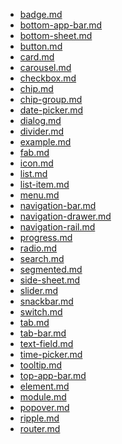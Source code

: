 <!-- 
jsdoc2md ./src/com/badge/badge.js > ./docs/badge.md
jsdoc2md ./src/com/bottom-app-bar/bottom-app-bar.js > ./docs/bottom-app-bar.md
jsdoc2md ./src/com/bottom-sheet/bottom-sheet.js > ./docs/bottom-sheet.md
jsdoc2md ./src/com/button/button.js > ./docs/button.md
jsdoc2md ./src/com/card/card.js > ./docs/card.md
jsdoc2md ./src/com/carousel/carousel.js > ./docs/carousel.md
jsdoc2md ./src/com/checkbox/checkbox.js > ./docs/checkbox.md
jsdoc2md ./src/com/chip/chip.js > ./docs/chip.md
jsdoc2md ./src/com/chip-group/chip-group.js > ./docs/chip-group.md
jsdoc2md ./src/com/date-picker/date-picker.js > ./docs/date-picker.md
jsdoc2md ./src/com/dialog/dialog.js > ./docs/dialog.md
jsdoc2md ./src/com/divider/divider.js > ./docs/divider.md
jsdoc2md ./src/com/example/example.js > ./docs/example.md
jsdoc2md ./src/com/fab/fab.js > ./docs/fab.md
jsdoc2md ./src/com/icon/icon.js > ./docs/icon.md
jsdoc2md ./src/com/list/list.js > ./docs/list.md
jsdoc2md ./src/com/list-item/list-item.js > ./docs/list-item.md
jsdoc2md ./src/com/menu/menu.js > ./docs/menu.md
jsdoc2md ./src/com/navigation-bar/navigation-bar.js > ./docs/navigation-bar.md
jsdoc2md ./src/com/navigation-drawer/navigation-drawer.js > ./docs/navigation-drawer.md
jsdoc2md ./src/com/navigation-rail/navigation-rail.js > ./docs/navigation-rail.md
jsdoc2md ./src/com/progress/progress.js > ./docs/progress.md
jsdoc2md ./src/com/radio/radio.js > ./docs/radio.md
jsdoc2md ./src/com/search/search.js > ./docs/search.md
jsdoc2md ./src/com/segmented/segmented.js > ./docs/segmented.md
jsdoc2md ./src/com/side-sheet/side-sheet.js > ./docs/side-sheet.md
jsdoc2md ./src/com/slider/slider.js > ./docs/slider.md
jsdoc2md ./src/com/snackbar/snackbar.js > ./docs/snackbar.md
jsdoc2md ./src/com/switch/switch.js > ./docs/switch.md
jsdoc2md ./src/com/tab/tab.js > ./docs/tab.md
jsdoc2md ./src/com/tab-bar/tab-bar.js > ./docs/tab-bar.md
jsdoc2md ./src/com/text-field/text-field.js > ./docs/text-field.md
jsdoc2md ./src/com/time-picker/time-picker.js > ./docs/time-picker.md
jsdoc2md ./src/com/tooltip/tooltip.js > ./docs/tooltip.md
jsdoc2md ./src/com/top-app-bar/top-app-bar.js > ./docs/top-app-bar.md
jsdoc2md ./src/lib/element.js > ./docs/element.md
jsdoc2md ./src/lib/module.js > ./docs/module.md
jsdoc2md ./src/lib/popover.js > ./docs/popover.md
jsdoc2md ./src/lib/ripple.js > ./docs/ripple.md
jsdoc2md ./src/lib/router.js > ./docs/router.md

 -->

- [badge.md](./docs/badge.md)
- [bottom-app-bar.md](./docs/bottom-app-bar.md)
- [bottom-sheet.md](./docs/bottom-sheet.md)
- [button.md](./docs/button.md)
- [card.md](./docs/card.md)
- [carousel.md](./docs/carousel.md)
- [checkbox.md](./docs/checkbox.md)
- [chip.md](./docs/chip.md)
- [chip-group.md](./docs/chip-group.md)
- [date-picker.md](./docs/date-picker.md)
- [dialog.md](./docs/dialog.md)
- [divider.md](./docs/divider.md)
- [example.md](./docs/example.md)
- [fab.md](./docs/fab.md)
- [icon.md](./docs/icon.md)
- [list.md](./docs/list.md)
- [list-item.md](./docs/list-item.md)
- [menu.md](./docs/menu.md)
- [navigation-bar.md](./docs/navigation-bar.md)
- [navigation-drawer.md](./docs/navigation-drawer.md)
- [navigation-rail.md](./docs/navigation-rail.md)
- [progress.md](./docs/progress.md)
- [radio.md](./docs/radio.md)
- [search.md](./docs/search.md)
- [segmented.md](./docs/segmented.md)
- [side-sheet.md](./docs/side-sheet.md)
- [slider.md](./docs/slider.md)
- [snackbar.md](./docs/snackbar.md)
- [switch.md](./docs/switch.md)
- [tab.md](./docs/tab.md)
- [tab-bar.md](./docs/tab-bar.md)
- [text-field.md](./docs/text-field.md)
- [time-picker.md](./docs/time-picker.md)
- [tooltip.md](./docs/tooltip.md)
- [top-app-bar.md](./docs/top-app-bar.md)
- [element.md](./docs/element.md)
- [module.md](./docs/module.md)
- [popover.md](./docs/popover.md)
- [ripple.md](./docs/ripple.md)
- [router.md](./docs/router.md)